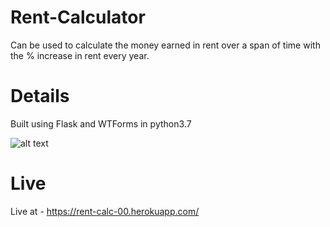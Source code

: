 # Rent-Calculator
Can be used to calculate the money earned in rent over a span of time with the % increase in rent every year.

# Details
Built using Flask and WTForms in python3.7

![alt text](https://i.imgur.com/ewDqG0M.png)

# Live
Live at - https://rent-calc-00.herokuapp.com/

